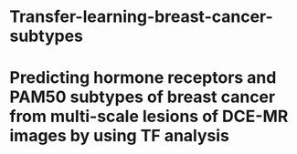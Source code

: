 # Transfer-learning-breast-cancer-subtypes
# Predicting hormone receptors and PAM50 subtypes of breast cancer from multi-scale lesions of DCE-MR images by using TF analysis
